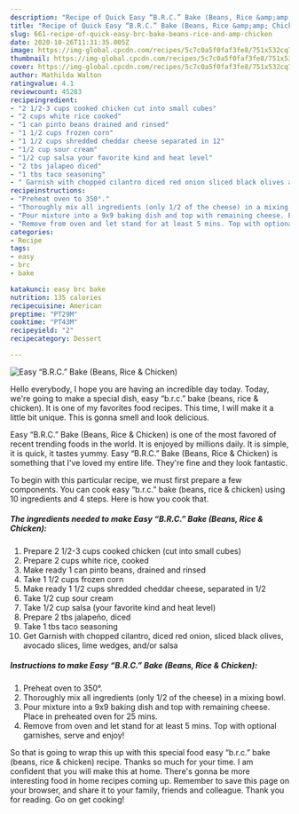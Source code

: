 ```yaml
---
description: "Recipe of Quick Easy “B.R.C.” Bake (Beans, Rice &amp;amp; Chicken)"
title: "Recipe of Quick Easy “B.R.C.” Bake (Beans, Rice &amp;amp; Chicken)"
slug: 661-recipe-of-quick-easy-brc-bake-beans-rice-and-amp-chicken
date: 2020-10-26T11:31:35.005Z
image: https://img-global.cpcdn.com/recipes/5c7c0a5f0faf3fe8/751x532cq70/easy-brc-bake-beans-rice-chicken-recipe-main-photo.jpg
thumbnail: https://img-global.cpcdn.com/recipes/5c7c0a5f0faf3fe8/751x532cq70/easy-brc-bake-beans-rice-chicken-recipe-main-photo.jpg
cover: https://img-global.cpcdn.com/recipes/5c7c0a5f0faf3fe8/751x532cq70/easy-brc-bake-beans-rice-chicken-recipe-main-photo.jpg
author: Mathilda Walton
ratingvalue: 4.1
reviewcount: 45283
recipeingredient:
- "2 1/2-3 cups cooked chicken cut into small cubes"
- "2 cups white rice cooked"
- "1 can pinto beans drained and rinsed"
- "1 1/2 cups frozen corn"
- "1 1/2 cups shredded cheddar cheese separated in 12"
- "1/2 cup sour cream"
- "1/2 cup salsa your favorite kind and heat level"
- "2 tbs jalapeo diced"
- "1 tbs taco seasoning"
- " Garnish with chopped cilantro diced red onion sliced black olives avocado slices lime wedges andor salsa"
recipeinstructions:
- "Preheat oven to 350°."
- "Thoroughly mix all ingredients (only 1/2 of the cheese) in a mixing bowl."
- "Pour mixture into a 9x9 baking dish and top with remaining cheese. Place in preheated oven for 25 mins."
- "Remove from oven and let stand for at least 5 mins. Top with optional garnishes, serve and enjoy!"
categories:
- Recipe
tags:
- easy
- brc
- bake

katakunci: easy brc bake 
nutrition: 135 calories
recipecuisine: American
preptime: "PT29M"
cooktime: "PT43M"
recipeyield: "2"
recipecategory: Dessert

---
```



![Easy “B.R.C.” Bake (Beans, Rice &amp; Chicken)](https://img-global.cpcdn.com/recipes/5c7c0a5f0faf3fe8/751x532cq70/easy-brc-bake-beans-rice-chicken-recipe-main-photo.jpg)

Hello everybody, I hope you are having an incredible day today. Today, we're going to make a special dish, easy “b.r.c.” bake (beans, rice &amp; chicken). It is one of my favorites food recipes. This time, I will make it a little bit unique. This is gonna smell and look delicious.

Easy “B.R.C.” Bake (Beans, Rice &amp; Chicken) is one of the most favored of recent trending foods in the world. It is enjoyed by millions daily. It is simple, it is quick, it tastes yummy. Easy “B.R.C.” Bake (Beans, Rice &amp; Chicken) is something that I've loved my entire life. They're fine and they look fantastic.




To begin with this particular recipe, we must first prepare a few components. You can cook easy “b.r.c.” bake (beans, rice &amp; chicken) using 10 ingredients and 4 steps. Here is how you cook that.

<!--inarticleads1-->

##### The ingredients needed to make Easy “B.R.C.” Bake (Beans, Rice &amp; Chicken):

1. Prepare 2 1/2-3 cups cooked chicken (cut into small cubes)
1. Prepare 2 cups white rice, cooked
1. Make ready 1 can pinto beans, drained and rinsed
1. Take 1 1/2 cups frozen corn
1. Make ready 1 1/2 cups shredded cheddar cheese, separated in 1/2
1. Take 1/2 cup sour cream
1. Take 1/2 cup salsa (your favorite kind and heat level)
1. Prepare 2 tbs jalapeño, diced
1. Take 1 tbs taco seasoning
1. Get  Garnish with chopped cilantro, diced red onion, sliced black olives, avocado slices, lime wedges, and/or salsa




<!--inarticleads2-->

##### Instructions to make Easy “B.R.C.” Bake (Beans, Rice &amp; Chicken):

1. Preheat oven to 350°.
1. Thoroughly mix all ingredients (only 1/2 of the cheese) in a mixing bowl.
1. Pour mixture into a 9x9 baking dish and top with remaining cheese. Place in preheated oven for 25 mins.
1. Remove from oven and let stand for at least 5 mins. Top with optional garnishes, serve and enjoy!




So that is going to wrap this up with this special food easy “b.r.c.” bake (beans, rice &amp; chicken) recipe. Thanks so much for your time. I am confident that you will make this at home. There's gonna be more interesting food in home recipes coming up. Remember to save this page on your browser, and share it to your family, friends and colleague. Thank you for reading. Go on get cooking!
